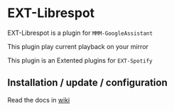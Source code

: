# EXT-Librespot

EXT-Librespot is a plugin for `MMM-GoogleAssistant`

This plugin play current playback on your mirror

This plugin is an Extented plugins for `EXT-Spotify`

## Installation / update / configuration

Read the docs in [wiki](https://wiki.bugsounet.fr/EXT-Librespot)
